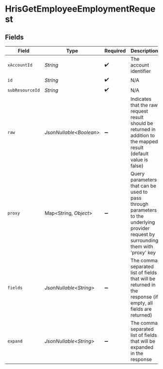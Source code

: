 # HrisGetEmployeeEmploymentRequest


## Fields

| Field                                                                                                                                                                                                                                                                                                                                                                      | Type                                                                                                                                                                                                                                                                                                                                                                       | Required                                                                                                                                                                                                                                                                                                                                                                   | Description                                                                                                                                                                                                                                                                                                                                                                | Example                                                                                                                                                                                                                                                                                                                                                                    |
| -------------------------------------------------------------------------------------------------------------------------------------------------------------------------------------------------------------------------------------------------------------------------------------------------------------------------------------------------------------------------- | -------------------------------------------------------------------------------------------------------------------------------------------------------------------------------------------------------------------------------------------------------------------------------------------------------------------------------------------------------------------------- | -------------------------------------------------------------------------------------------------------------------------------------------------------------------------------------------------------------------------------------------------------------------------------------------------------------------------------------------------------------------------- | -------------------------------------------------------------------------------------------------------------------------------------------------------------------------------------------------------------------------------------------------------------------------------------------------------------------------------------------------------------------------- | -------------------------------------------------------------------------------------------------------------------------------------------------------------------------------------------------------------------------------------------------------------------------------------------------------------------------------------------------------------------------- |
| `xAccountId`                                                                                                                                                                                                                                                                                                                                                               | *String*                                                                                                                                                                                                                                                                                                                                                                   | :heavy_check_mark:                                                                                                                                                                                                                                                                                                                                                         | The account identifier                                                                                                                                                                                                                                                                                                                                                     |                                                                                                                                                                                                                                                                                                                                                                            |
| `id`                                                                                                                                                                                                                                                                                                                                                                       | *String*                                                                                                                                                                                                                                                                                                                                                                   | :heavy_check_mark:                                                                                                                                                                                                                                                                                                                                                         | N/A                                                                                                                                                                                                                                                                                                                                                                        |                                                                                                                                                                                                                                                                                                                                                                            |
| `subResourceId`                                                                                                                                                                                                                                                                                                                                                            | *String*                                                                                                                                                                                                                                                                                                                                                                   | :heavy_check_mark:                                                                                                                                                                                                                                                                                                                                                         | N/A                                                                                                                                                                                                                                                                                                                                                                        |                                                                                                                                                                                                                                                                                                                                                                            |
| `raw`                                                                                                                                                                                                                                                                                                                                                                      | *JsonNullable\<Boolean>*                                                                                                                                                                                                                                                                                                                                                   | :heavy_minus_sign:                                                                                                                                                                                                                                                                                                                                                         | Indicates that the raw request result should be returned in addition to the mapped result (default value is false)                                                                                                                                                                                                                                                         |                                                                                                                                                                                                                                                                                                                                                                            |
| `proxy`                                                                                                                                                                                                                                                                                                                                                                    | Map\<String, *Object*>                                                                                                                                                                                                                                                                                                                                                     | :heavy_minus_sign:                                                                                                                                                                                                                                                                                                                                                         | Query parameters that can be used to pass through parameters to the underlying provider request by surrounding them with 'proxy' key                                                                                                                                                                                                                                       |                                                                                                                                                                                                                                                                                                                                                                            |
| `fields`                                                                                                                                                                                                                                                                                                                                                                   | *JsonNullable\<String>*                                                                                                                                                                                                                                                                                                                                                    | :heavy_minus_sign:                                                                                                                                                                                                                                                                                                                                                         | The comma separated list of fields that will be returned in the response (if empty, all fields are returned)                                                                                                                                                                                                                                                               | id,remote_id,employee_id,remote_employee_id,job_title,pay_rate,pay_period,pay_frequency,pay_currency,effective_date,end_date,employment_type,employment_contract_type,type,contract_type,change_reason,grade,work_time,payroll_code,fte,created_at,updated_at,start_date,active,department,team,cost_center,cost_centers,division,job,manager,groups,unified_custom_fields |
| `expand`                                                                                                                                                                                                                                                                                                                                                                   | *JsonNullable\<String>*                                                                                                                                                                                                                                                                                                                                                    | :heavy_minus_sign:                                                                                                                                                                                                                                                                                                                                                         | The comma separated list of fields that will be expanded in the response                                                                                                                                                                                                                                                                                                   | groups                                                                                                                                                                                                                                                                                                                                                                     |